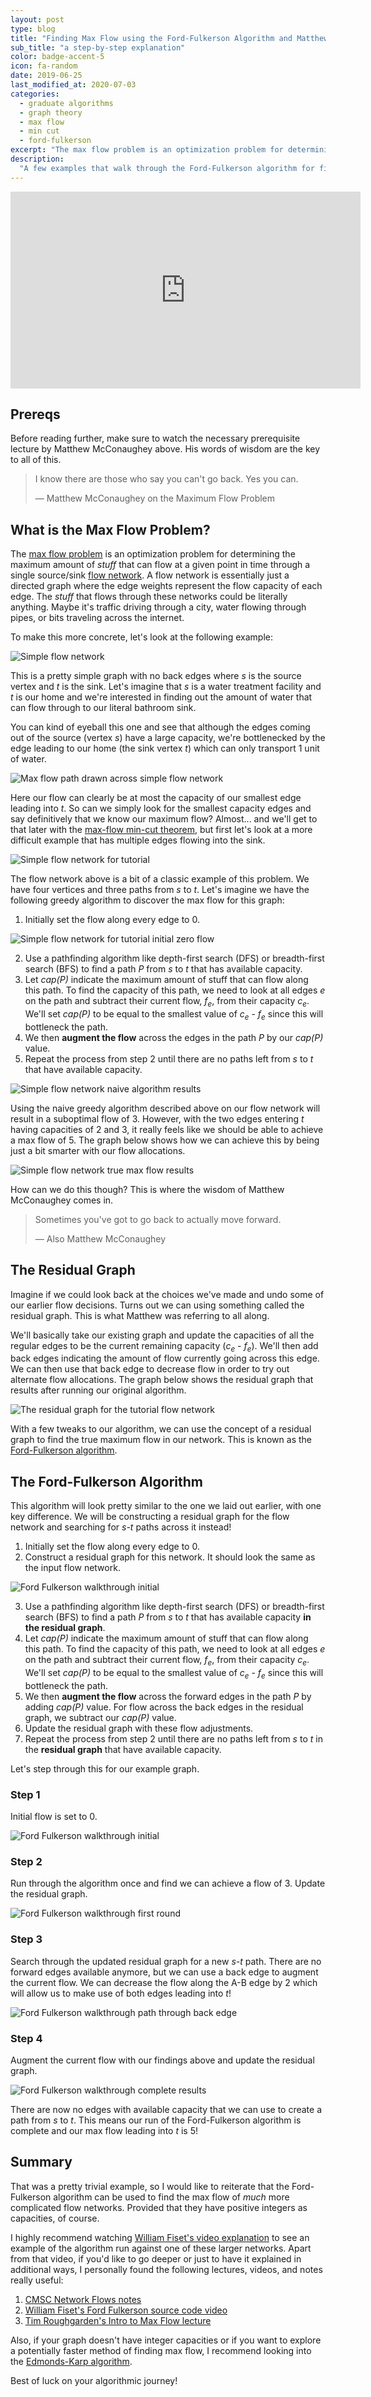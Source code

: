 ```yaml
---
layout: post
type: blog
title: "Finding Max Flow using the Ford-Fulkerson Algorithm and Matthew McConaughey"
sub_title: "a step-by-step explanation"
color: badge-accent-5
icon: fa-random
date: 2019-06-25
last_modified_at: 2020-07-03
categories:
  - graduate algorithms
  - graph theory
  - max flow
  - min cut
  - ford-fulkerson
excerpt: "The max flow problem is an optimization problem for determining the maximum amount of 'stuff' that can flow at a given point in time through a single source/sink flow network. A flow network is essentially just a directed graph where the edge weights represent the flow capacity of each edge. The 'stuff' that flows through these networks could be literally anything. Maybe it's traffic driving through a city, water flowing through pipes, or bits traveling across the information superhighway. This post walks through how to use the Ford-Fulkerson to determine the max flow of a network."
description:
  "A few examples that walk through the Ford-Fulkerson algorithm for finding Max Flow through a flow network graph. Now including the wise words of Matthew McConaughey."
---
```


<div class="video-wrapper">
<iframe width="560" height="315" src="https://www.youtube-nocookie.com/embed/aq5ecBaOb6Y" frameborder="0" allow="accelerometer; autoplay; encrypted-media; gyroscope; picture-in-picture" allowfullscreen></iframe>
</div>

## Prereqs

Before reading further, make sure to watch the necessary prerequisite lecture by Matthew McConaughey above. His words of wisdom are the key to all of this.

<blockquote class="big-quote">
  <p class="quotation">
  I know there are those who say you can't go back. Yes you can.
  </p>
  <span>— Matthew McConaughey on the Maximum Flow Problem</span>
</blockquote>

## What is the Max Flow Problem?

The [max flow problem](https://en.wikipedia.org/wiki/Maximum_flow_problem) is an optimization problem for determining the maximum amount of _stuff_ that can flow at a given point in time through a single source/sink [flow network](https://en.wikipedia.org/wiki/Flow_network). A flow network is essentially just a directed graph where the edge weights represent the flow capacity of each edge. The _stuff_ that flows through these networks could be literally anything. Maybe it's traffic driving through a city, water flowing through pipes, or bits traveling across the internet.

To make this more concrete, let's look at the following example:

<div>
<img class="image-frame" src="https://images.downey.io/max-flow/max-flow-1.png" alt="Simple flow network">
</div>

This is a pretty simple graph with no back edges where _s_ is the source vertex and _t_ is the sink. Let's imagine that _s_ is a water treatment facility and _t_ is our home and we're interested in finding out the amount of water that can flow through to our literal bathroom sink.

You can kind of eyeball this one and see that although the edges coming out of the source (vertex _s_) have a large capacity, we're bottlenecked by the edge leading to our home (the sink vertex _t_) which can only transport 1 unit of water.

<div>
<img class="image-frame" src="https://images.downey.io/max-flow/max-flow-2.png" alt="Max flow path drawn across simple flow network">
</div>

Here our flow can clearly be at most the capacity of our smallest edge leading into _t_. So can we simply look for the smallest capacity edges and say definitively that we know our maximum flow? Almost... and we'll get to that later with the [max-flow min-cut theorem](https://en.wikipedia.org/wiki/Max-flow_min-cut_theorem), but first let's look at a more difficult example that has multiple edges flowing into the sink.

<div>
<img class="image-frame" src="https://images.downey.io/max-flow/max-flow-3.png" alt="Simple flow network for tutorial">
</div>

The flow network above is a bit of a classic example of this problem. We have four vertices and three paths from _s_ to _t_. Let's imagine we have the following greedy algorithm to discover the max flow for this graph:

1. Initially set the flow along every edge to 0.

<div>
<img class="image-frame" src="https://images.downey.io/max-flow/max-flow-4.png" alt="Simple flow network for tutorial initial zero flow">
</div>

2. Use a pathfinding algorithm like depth-first search (DFS) or breadth-first search (BFS) to find a path _P_ from _s_ to _t_ that has available capacity.
3. Let _cap(P)_ indicate the maximum amount of stuff that can flow along this path. To find the capacity of this path, we need to look at all edges _e_ on the path and subtract their current flow, _f<sub>e</sub>_, from their capacity _c<sub>e</sub>_. We'll set _cap(P)_ to be equal to the smallest value of _c<sub>e</sub>_ - _f<sub>e</sub>_ since this will bottleneck the path.
4. We then **augment the flow** across the edges in the path _P_ by our _cap(P)_ value.
5. Repeat the process from step 2 until there are no paths left from _s_ to _t_ that have available capacity.

<div>
<img class="image-frame" src="https://images.downey.io/max-flow/max-flow-5.png" alt="Simple flow network naive algorithm results">
</div>

Using the naive greedy algorithm described above on our flow network will result in a suboptimal flow of 3. However, with the two edges entering _t_ having capacities of 2 and 3, it really feels like we should be able to achieve a max flow of 5. The graph below shows how we can achieve this by being just a bit smarter with our flow allocations.

<div>
<img class="image-frame" src="https://images.downey.io/max-flow/max-flow-6.png" alt="Simple flow network true max flow results">
</div>

How can we do this though? This is where the wisdom of Matthew McConaughey comes in.

<blockquote class="big-quote">
  <p class="quotation">
  Sometimes you've got to go back to actually move forward.
  </p>
  <span>— Also Matthew McConaughey</span>
</blockquote>

## The Residual Graph

Imagine if we could look back at the choices we've made and undo some of our earlier flow decisions. Turns out we can using something called the residual graph. This is what Matthew was referring to all along.

We'll basically take our existing graph and update the capacities of all the regular edges to be the current remaining capacity (_c<sub>e</sub>_ - _f<sub>e</sub>_). We'll then add back edges indicating the amount of flow currently going across this edge. We can then use that back edge to decrease flow in order to try out alternate flow allocations. The graph below shows the residual graph that results after running our original algorithm.

<div>
<img class="image-frame" src="https://images.downey.io/max-flow/max-flow-7.png" alt="The residual graph for the tutorial flow network">
</div>

With a few tweaks to our algorithm, we can use the concept of a residual graph to find the true maximum flow in our network. This is known as the [Ford-Fulkerson algorithm](https://en.wikipedia.org/wiki/Ford%E2%80%93Fulkerson_algorithm).

## The Ford-Fulkerson Algorithm
This algorithm will look pretty similar to the one we laid out earlier, with one key difference. We will be constructing a residual graph for the flow network and searching for _s-t_ paths across it instead!

1. Initially set the flow along every edge to 0.
2. Construct a residual graph for this network. It should look the same as the input flow network.

<div>
<img class="image-frame" src="https://images.downey.io/max-flow/max-flow-8.png" alt="Ford Fulkerson walkthrough initial">
</div>

3. Use a pathfinding algorithm like depth-first search (DFS) or breadth-first search (BFS) to find a path _P_ from _s_ to _t_ that has available capacity **in the residual graph**.
4. Let _cap(P)_ indicate the maximum amount of stuff that can flow along this path. To find the capacity of this path, we need to look at all edges _e_ on the path and subtract their current flow, _f<sub>e</sub>_, from their capacity _c<sub>e</sub>_. We'll set _cap(P)_ to be equal to the smallest value of _c<sub>e</sub>_ - _f<sub>e</sub>_ since this will bottleneck the path.
5. We then **augment the flow** across the forward edges in the path _P_ by adding _cap(P)_ value. For flow across the back edges in the residual graph, we subtract our _cap(P)_ value.
6. Update the residual graph with these flow adjustments.
7. Repeat the process from step 2 until there are no paths left from _s_ to _t_ in the **residual graph** that have available capacity.

Let's step through this for our example graph.

### Step 1
Initial flow is set to 0.

<div>
<img class="image-frame" src="https://images.downey.io/max-flow/max-flow-8.png" alt="Ford Fulkerson walkthrough initial">
</div>

### Step 2
Run through the algorithm once and find we can achieve a flow of 3. Update the residual graph.

<div>
<img class="image-frame" src="https://images.downey.io/max-flow/max-flow-9.png" alt="Ford Fulkerson walkthrough first round">
</div>

### Step 3
Search through the updated residual graph for a new _s-t_ path. There are no forward edges available anymore, but we can use a back edge to augment the current flow. We can decrease the flow along the A-B edge by 2 which will allow us to make use of both edges leading into _t_!

<div>
<img class="image-frame" src="https://images.downey.io/max-flow/max-flow-10.png" alt="Ford Fulkerson walkthrough path through back edge">
</div>

### Step 4
Augment the current flow with our findings above and update the residual graph.

<div>
<img class="image-frame" src="https://images.downey.io/max-flow/max-flow-11.png" alt="Ford Fulkerson walkthrough complete results">
</div>

There are now no edges with available capacity that we can use to create a path from _s_ to _t_. This means our run of the Ford-Fulkerson algorithm is complete and our max flow leading into _t_ is 5!

## Summary
That was a pretty trivial example, so I would like to reiterate that the Ford-Fulkerson algorithm can be used to find the max flow of _much_ more complicated flow networks. Provided that they have positive integers as capacities, of course.

I highly recommend watching [William Fiset's video explanation](https://www.youtube.com/watch?v=LdOnanfc5TM) to see an example of the algorithm run against one of these larger networks. Apart from that video, if you'd like to go deeper or just to have it explained in additional ways, I personally found the following lectures, videos, and notes really useful:

1. [CMSC Network Flows notes](https://www.cs.cmu.edu/~ckingsf/bioinfo-lectures/netflow.pdf)
2. [William Fiset's Ford Fulkerson source code video](https://www.youtube.com/watch?v=Xu8jjJnwvxE)
3. [Tim Roughgarden's Intro to Max Flow lecture](https://www.youtube.com/watch?v=dorq_YA6plQ)

Also, if your graph doesn't have integer capacities or if you want to explore a potentially faster method of finding max flow, I recommend looking into the [Edmonds-Karp algorithm](https://www.youtube.com/watch?v=OViaWp9Q-Oc).

Best of luck on your algorithmic journey!
